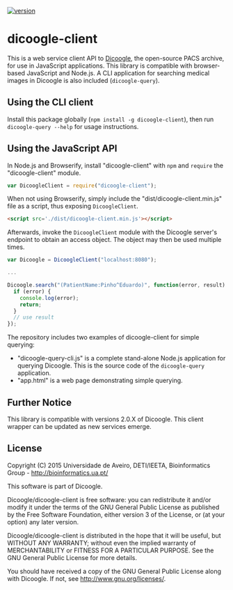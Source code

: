 [![version](https://img.shields.io/npm/v/dicoogle-client.svg)](https://www.npmjs.org/package/dicoogle-client)

# dicoogle-client

This is a web service client API to [Dicoogle](http://www.dicoogle.com), the open-source PACS archive, for use in JavaScript applications.
This library is compatible with browser-based JavaScript and Node.js. A CLI application for searching medical images in Dicoogle is also included (`dicoogle-query`).

## Using the CLI client

Install this package globally (`npm install -g dicoogle-client`), then run `dicoogle-query --help` for usage instructions.

## Using the JavaScript API

In Node.js and Browserify, install "dicoogle-client" with `npm` and `require` the "dicoogle-client" module.

```JavaScript
var DicoogleClient = require("dicoogle-client");
```

When not using Browserify, simply include the "dist/dicoogle-client.min.js" file as a script, thus exposing `DicoogleClient`.

```HTML
<script src='./dist/dicoogle-client.min.js'></script>
```

Afterwards, invoke the `DicoogleClient` module with the Dicoogle server's endpoint to obtain an access object. The object may then be used multiple times.

```JavaScript
var Dicoogle = DicoogleClient("localhost:8080");

...

Dicoogle.search("(PatientName:Pinho^Eduardo)", function(error, result) {
  if (error) {
    console.log(error);
    return;
  }
  // use result
});
```

The repository includes two examples of dicoogle-client for simple querying:

 - "dicoogle-query-cli.js" is a complete stand-alone Node.js application for querying Dicoogle. This is the source code of the `dicoogle-query` application.
 - "app.html" is a web page demonstrating simple querying.

## Further Notice

This library is compatible with versions 2.0.X of Dicoogle. This client wrapper can be updated as new services emerge.

## License

Copyright (C) 2015  Universidade de Aveiro, DETI/IEETA, Bioinformatics Group - http://bioinformatics.ua.pt/

This software is part of Dicoogle.

Dicoogle/dicoogle-client is free software: you can redistribute it and/or modify
it under the terms of the GNU General Public License as published by
the Free Software Foundation, either version 3 of the License, or
(at your option) any later version.

Dicoogle/dicoogle-client is distributed in the hope that it will be useful,
but WITHOUT ANY WARRANTY; without even the implied warranty of
MERCHANTABILITY or FITNESS FOR A PARTICULAR PURPOSE.  See the
GNU General Public License for more details.

You should have received a copy of the GNU General Public License
along with Dicoogle.  If not, see <http://www.gnu.org/licenses/>.

